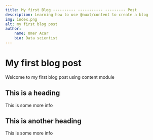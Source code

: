 ```yaml
---
title: My first Blog ---------- ----------- --------- Post
description: Learning how to use @nuxt/content to create a blog
img: index.png 
alt: my first blog post
author: 
    name: Omer Acar
    bio: Data scientist
---
```



# My first blog post

Welcome to my first blog post using content module

## This is a heading

This is some more info

## This is another heading

This is some more info

<info-box>
<template #info-box>
This is a vue component inside markdown using slots
</template>
</info-box>

<!-- <author :author="author"></author> -->